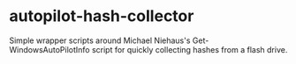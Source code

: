 # autopilot-hash-collector
Simple wrapper scripts around Michael Niehaus's Get-WindowsAutoPilotInfo script for quickly collecting hashes from a flash drive.
